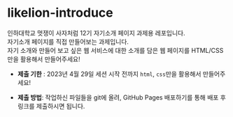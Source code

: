 # likelion-introduce
인하대학교 멋쟁이 사자처럼 12기  자기소개 페이지 과제용 레포입니다.  
자기소개 페이지를 직접 만들어보는 과제입니다.  
자기 소개와 만들어 보고 싶은 웹 서비스에 대한 소개를 담은 웹 페이지를 HTML/CSS 만을 활용해서 만들어주세요!

- **제출 기한** : 2023년 4월 29일 세션 시작 전까지  `html`, `css`만을 활용해서 만들어주세요!

- **제출 방법**: 작업하신 파일들을 git에 올려, GitHub Pages 배포하기를 통해 배포 후 링크를 제출하시면 됩니다.
